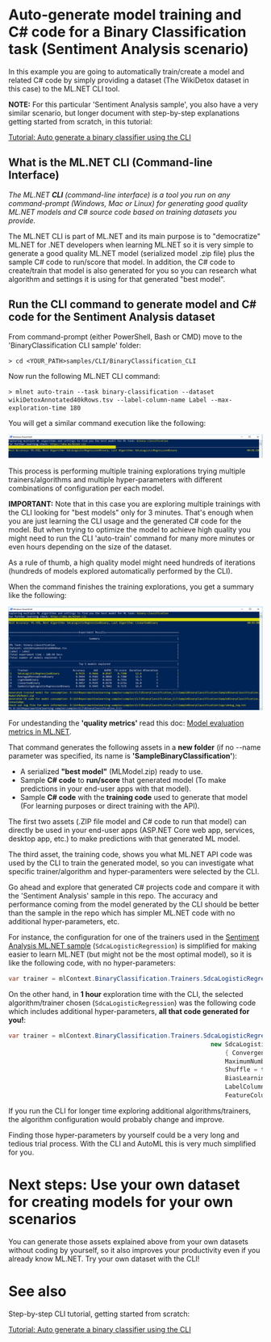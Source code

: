 # Auto-generate model training and C# code for a Binary Classification task (Sentiment Analysis scenario)

In this example you are going to automatically train/create a model and related C# code by simply providing a dataset (The WikiDetox dataset in this case) to the ML.NET CLI tool. 

**NOTE:** For this particular 'Sentiment Analysis sample', you also have a very similar scenario, but longer document with step-by-step explanations getting started from scratch, in this tutorial:

 [Tutorial: Auto generate a binary classifier using the CLI](https://docs.microsoft.com/dotnet/machine-learning/tutorials/mlnet-cli)
    
## What is the ML.NET CLI (Command-line Interface)

*The ML.NET **CLI** (command-line interface) is a tool you run on any command-prompt (Windows, Mac or Linux) for generating good quality ML.NET models and C# source code based on training datasets you provide.*

The ML.NET CLI is part of ML.NET and its main purpose is to "democratize" ML.NET for .NET developers when learning ML.NET so it is very simple to generate a good quality ML.NET model (serialized model .zip file) plus the sample C# code to run/score that model. In addition, the C# code to create/train that model is also generated for you so you can research what algorithm and settings it is using for that generated "best model". 


## Run the CLI command to generate model and C# code for the Sentiment Analysis dataset

From command-prompt (either PowerShell, Bash or CMD) move to the 'BinaryClassification CLI sample' folder:

```console
> cd <YOUR_PATH>samples/CLI/BinaryClassification_CLI
```

Now run the following ML.NET CLI command:

```console
> mlnet auto-train --task binary-classification --dataset wikiDetoxAnnotated40kRows.tsv --label-column-name Label --max-exploration-time 180
```

You will get a similar command execution like the following:

![CLI running](images/cli-running.png)

This process is performing multiple training explorations trying multiple trainers/algorithms and multiple hyper-parameters with different combinations of configuration per each model.

**IMPORTANT:** Note that in this case you are exploring multiple trainings with the CLI looking for "best models" only for 3 minutes. That's enough when you are just learning the CLI usage and the generated C# code for the model. But when trying to optimize the model to achieve high quality you might need to run the CLI 'auto-train' command for many more minutes or even hours depending on the size of the dataset. 

As a rule of thumb, a high quality model might need hundreds of iterations (hundreds of models explored automatically performed by the CLI).

When the command finishes the training explorations, you get a summary like the following:

![CLI running](images/cli-summary.png)

For undestanding the **'quality metrics'** read this doc: [Model evaluation metrics in ML.NET](https://docs.microsoft.com/dotnet/machine-learning/resources/metrics?#metrics-for-binary-classification).

That command generates the following assets in a **new folder** (if no --name parameter was specified, its name is **'SampleBinaryClassification'**):

- A serialized **"best model"** (MLModel.zip) ready to use. 
- Sample **C# code** to **run/score** that generated model (To make predictions in your end-user apps with that model).
- Sample **C# code** with the **training code** used to generate that model (For learning purposes or direct training with the API).

The first two assets (.ZIP file model and C# code to run that model) can directly be used in your end-user apps (ASP.NET Core web app, services, desktop app, etc.) to make predictions with that generated ML model.

The third asset, the training code, shows you what ML.NET API code was used by the CLI to train the generated model, so you can investigate what specific trainer/algorithm and hyper-paramenters were selected by the CLI.

Go ahead and explore that generated C# projects code and compare it with the 'Sentiment Analysis' sample in this repo. The accuracy and performance coming from the model generated by the CLI should be better than the sample in the repo which has simpler ML.NET code with no additional hyper-parameters, etc.

For instance, the configuration for one of the trainers used in the [Sentiment Analysis ML.NET sample](/samples/csharp/getting-started/BinaryClassification_SentimentAnalysis) (`SdcaLogisticRegression`) is simplified for making easier to learn ML.NET (but might not be the most optimal model), so it is like the following code, with no hyper-parameters:


```csharp
var trainer = mlContext.BinaryClassification.Trainers.SdcaLogisticRegression(labelColumnName: "Label", featureColumnName: "Features");
```

On the other hand, in **1 hour** exploration time with the CLI, the selected algorithm/trainer chosen (`SdcaLogisticRegression`) was the following code which includes additional hyper-parameters, **all that code generated for you!**:

```csharp
var trainer = mlContext.BinaryClassification.Trainers.SdcaLogisticRegression(
                                                        new SdcaLogisticRegressionBinaryTrainer.Options() 
                                                            { ConvergenceTolerance = 0.2f, 
                                                            MaximumNumberOfIterations = 100, 
                                                            Shuffle = true, 
                                                            BiasLearningRate = 1f, 
                                                            LabelColumnName = "Label", 
                                                            FeatureColumnName = "Features" });
```

If you run the CLI for longer time exploring additional algorithms/trainers, the algorithm configuration would probably change and improve.

Finding those hyper-parameters by yourself could be a very long and tedious trial process. With the CLI and AutoML this is very much simplified for you.


# Next steps: Use your own dataset for creating models for your own scenarios 

You can generate those assets explained above from your own datasets without coding by yourself, so it also improves your productivity even if you already know ML.NET. Try your own dataset with the CLI!

# See also

Step-by-step CLI tutorial, getting started from scratch:

 [Tutorial: Auto generate a binary classifier using the CLI](https://docs.microsoft.com/dotnet/machine-learning/tutorials/mlnet-cli)
